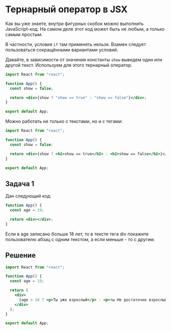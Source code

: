 # Тернарный оператор в JSX

Как вы уже знаете, внутри фигурных скобок можно выполнить JavaScript-код. На самом деле этот код может быть не любым, а только самым простым.

В частности, условия `if` там применять нельзя. Взамен следует пользоваться сокращёнными вариантами условий.

Давайте, в зависимости от значения константы `show` выведем один или другой текст. Используем для этого тернарный оператор.

```jsx
import React from "react";

function App() {
  const show = false;

  return <div>{show ? "show == true" : "show == false"}</div>;
}

export default App;
```

Можно работать не только с текстами, но и с тегами:

```jsx
import React from "react";

function App() {
  const show = false;

  return <div>{show ? <h2>show == true</h2> : <h2>show == false</h2>}</div>;
}

export default App;
```

## Задача 1

Дан следующий код:

```jsx
function App() {
  const age = 19;

  return <div></div>;
}
```

Если в age записано больше 18 лет, то в тексте тега div покажите пользователю абзац с одним текстом, а если меньше - то с другим.

## Решение

```jsx
import React from "react";

function App() {
  const age = 19;

  return (
    <div>
      {age > 18 ? <p>Ты уже взрослый</p> : <p>ты Не достаточно взрослый</p>}
    </div>
  );
}

export default App;
```
